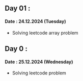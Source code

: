 ## Day 01 :
#### Date : 24.12.2024 (Tuesday)

- Solving leetcode array problem

## Day 0 :
#### Date : 25.12.2024 (Wednesday)

- Solving leetcode problem
